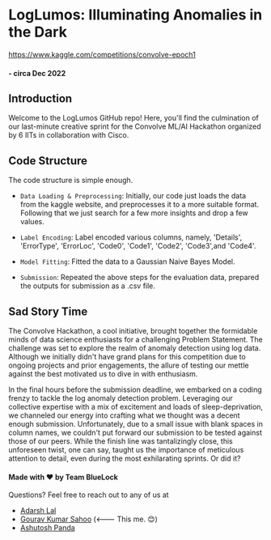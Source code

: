 # LogLumos: Illuminating Anomalies in the Dark

https://www.kaggle.com/competitions/convolve-epoch1

#### - circa Dec 2022
## Introduction

Welcome to the LogLumos GitHub repo! Here, you'll find the culmination of  our last-minute creative sprint for the Convolve ML/AI Hackathon organized by 6 IITs in collaboration with Cisco.

## Code Structure

The code structure is simple enough.

- `Data Loading & Preprocessing`: Initially, our code just loads the data from the kaggle website, and preprocesses it to a more suitable format. Following that we just search for a few more insights and drop a few values.

- `Label Encoding`: Label encoded various columns, namely, 'Details', 'ErrorType', 'ErrorLoc', 'Code0', 'Code1', 'Code2', 'Code3',and 'Code4'.

- `Model Fitting`: Fitted the data to a Gaussian Naive Bayes Model.

- `Submission`: Repeated the above steps for the evaluation data, prepared the outputs for submission as a .csv file.

## Sad Story Time

The Convolve Hackathon, a cool initiative, brought together the formidable minds of data science enthusiasts for a challenging Problem Statement. The challenge was set to explore the realm of anomaly detection using log data. Although we initially didn't have grand plans for this competition due to ongoing projects and prior engagements, the allure of testing our mettle against the best motivated us to dive in with enthusiasm.

In the final hours before the submission deadline, we embarked on a coding frenzy to tackle the log anomaly detection problem. Leveraging our collective expertise with a mix of excitement and loads of sleep-deprivation, we channeled our energy into crafting what we thought was a decent enough submission. Unfortunately, due to a small issue with blank spaces in column names, we couldn't put forward our submission to be tested against those of our peers. While the finish line was tantalizingly close, this unforeseen twist, one can say, taught us the importance of meticulous attention to detail, even during the most exhilarating sprints. Or did it?

#### Made with ❤️ by Team BlueLock

Questions? Feel free to reach out to any of us at
- [Adarsh Lal](https://github.com/anonymous08black)
- [Gourav Kumar Sahoo](https://github.com/gouravsahoo) (<--- This me. 😊)
- [Ashutosh Panda](https://github.com/AshutoshPanda2002) 
